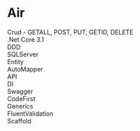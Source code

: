 # Air 

Crud  - GETALL, POST, PUT, GETID, DELETE <br>
.Net Core 3.1 <br>
DDD <br>
SQLServer <br>
Entity <br>
AutoMapper <br>
API <br>
DI <br>
Swagger<br>
CodeFirst<br>
Generics<br>
FluentValidation<br>
Scaffold

